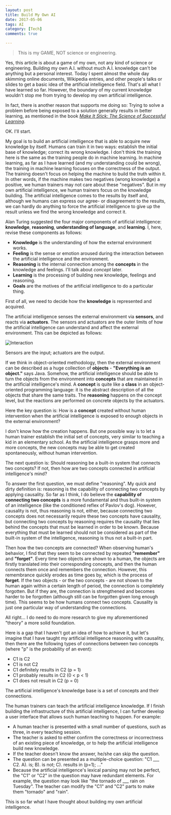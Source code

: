 ```yaml
---
layout: post
title: Build My Own AI
date: 2017-05-06
tags: AI
category: [Tech]
comments: true

---
```


> This is my GAME, NOT science or engineering.

Yes, this article is about a game of my own, not any kind of science or engineering. Building my own A.I. without much A.I. knowledge can't be anything but a personal interest. Today I spent almost the whole day skimming online documents, Wikipedia entries, and other people's talks or slides to get a basic idea of the artificial intelligence field. That's all what I have learned so far. However, the boundary of my current knowledge wouldn't stop me from trying to develop my own artificial intelligence.

In fact, there is another reason that supports me doing so: Trying to solve a problem before being exposed to a solution generally results in better learning, as mentioned in the book [_Make It Stick: The Science of Successful Learning_](https://www.amazon.com/Make-Stick-Science-Successful-Learning/dp/0674729013/ref=sr_1_1?ie=UTF8&qid=1494121685&sr=8-1&keywords=make+it+stick).

OK. I'll start.

My goal is to build an artificial intelligence that is able to acquire new knowledge by itself. Humans can train it in two ways: establish the initial base of knowledge; correct its wrong knowledge. I don't think the training here is the same as the training people do in machine learning. In machine learning, as far as I have learned (and my understanding could be wrong), the training in machine learning focuses on the correctness of the output. The training doesn't focus on helping the machine to build the truth within it. In other words, if the machine makes two negatives (wrong knowledge) a positive, we human trainers may not care about these "negatives". But in my own artificial intelligence, we human trainers focus on the knowledge building. The artificial intelligence comes to the results by itself and, although we humans can express our agree- or disagreement to the results, we can hardly do anything to force the artificial intelligence to give up the result unless we find the wrong knowledge and correct it.

Alan Turing suggested the four major components of artificial intelligence: **knowledge**, **reasoning**, **understanding of language**, and **learning**. I, here, revise these components as follows:

* **Knowledge** is the understanding of how the external environment works.
* **Feeling** is the sense or emotion aroused during the interaction between the artificial intelligence and the environment.
* **Reasoning** is the internal connection among the **concepts** in the knowledge and feelings. I'll talk about _concept_ later.
* **Learning** is the processing of building new knowledge, feelings and reasoning.
* **Goals** are the motives of the artificial intelligence to do a particular thing.

First of all, we need to decide how the **knowledge** is represented and acquired.

The artificial intelligence senses the external environment via **sensors**, and reacts via **actuators**. The sensors and actuators are the outer limits of how the artificial intelligence can understand and affect the external environment. This can be depicted as follows:

![Interaction](https://raw.githubusercontent.com/yaobinwen/yaobinwen.github.io/master/images/posts/2017/05-06/ai_interaction.png)

Sensors are the input; actuators are the output.

If we think in object-oriented methodology, then the external environment can be described as a huge collection of **objects** - **"Everything is an object."** says Java. Somehow, the artificial intelligence should be able to turn the objects from the environment into **concepts** that are maintained in the artificial intelligence's mind. A **concept** is quite like a **class** in an object-oriented programming language: it is the abstract description of all the objects that share the same traits. The **reasoning** happens on the concept level, but the reactions are performed on concrete objects by the actuators.

Here the key question is: How is a **concept** created without human intervention when the artificial intelligence is exposed to enough objects in the external environment?

I don't know how the creation happens. But one possible way is to let a human trainer establish the initial set of concepts, very similar to teaching a kid in an elementary school. As the artificial intelligence grasps more and more concepts, the new concepts may be able to get created spontaneously, without human intervention.

The next question is: Should reasoning be a built-in system that connects two concepts? If not, then how are two concepts connected in artificial intelligence's mind?

To answer the first question, we must define "reasoning". My quick and dirty definition is: reasoning is the capability of connecting two concepts by applying causality. So far as I think, I do believe the **capability of connecting two concepts** is a more fundamental and thus built-in system of an intelligence (like the conditioned reflex of Pavlov's dog). However, causality is not, thus reasoning is not, either, because connecting two concepts does not necessarily require these two concepts have causality, but connecting two concepts by reasoning requires the causality that lies behind the concepts that must be learned in order to be known. Because everything that must be learned should not be considered as part of the built-in system of the intelligence, reasoning is thus not a built-in part.

Then how the two concepts are connected? When observing human's behavior, I find that they seem to be connected by repeated **"remember"** and **"forget"**. Every time two objects are shown to a human, the objects are firstly translated into their corresponding concepts, and then the human connects them once and remembers the connection. However, this remembrance quickly erodes as time goes by, which is the process of **forget**. If the two objects - or the two concepts - are not shown to the human again within a certain length of period, the connection is completely forgotten. But if they are, the connection is strengthened and becomes harder to be forgotten (although still can be forgotten given long enough time). This seems to be how humans connect two concepts. Causality is just one particular way of understanding the connections.

All right... I do need to do more research to give my aforementioned "theory" a more solid foundation.

Here is a gap that I haven't got an idea of how to achieve it, but let's imagine that I have taught my artificial intelligence reasoning with causality, then there are the following types of connections between two concepts (where "p" is the probability of an event):

* C1 is C2
* C1 is not C2
* C1 definitely results in C2 (p = 1)
* C1 probably results in C2 (0 < p < 1)
* C1 does not result in C2 (p = 0)

The artificial intelligence's knowledge base is a set of concepts and their connections.

The human trainers can teach the artificial intelligence knowledge. If I finish building the infrastructure of this artificial intelligence, I can further develop a user interface that allows such human teaching to happen. For example:

* A human teacher is presented with a small number of questions, such as three, in every teaching session.
* The teacher is asked to either confirm the correctness or incorrectness of an existing piece of knowledge, or to help the artificial intelligence build new knowledge.
* If the teacher doesn't know the answer, he/she can skip the question.
* The question can be presented as a multiple-choice question: "C1 ___ C2. A). is; B). is not; C). results in (p=1); ..."
* Because the artificial intelligence's lexical parsing may not be perfect, the "C1" or "C2" in the question may have redundant elements. For example, the question may look like "the tornado of ___ rain on Tuesday". The teacher can modify the "C1" and "C2" parts to make them "tornado" and "rain".

This is so far what I have thought about building my own artificial intelligence.
